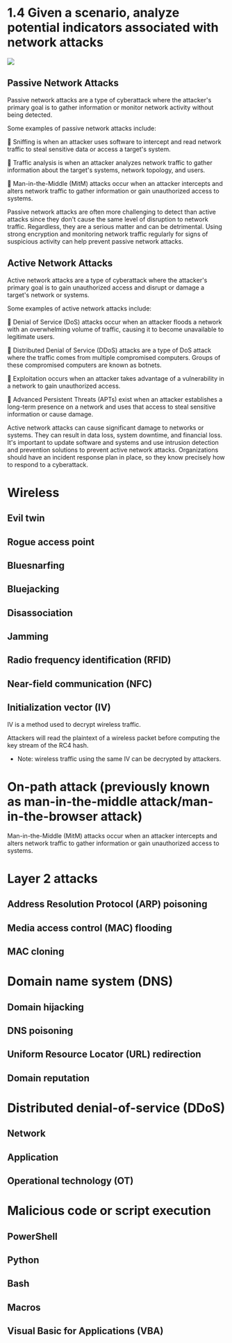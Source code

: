 # 1.4 Given a scenario, analyze potential indicators associated with network attacks

<a href="https://securityzines.com/#zines"><img src="https://securityzines.com/assets/img/flyers/downloads/networkattaks.png"></a>

## Passive Network Attacks

Passive network attacks are a type of cyberattack where the attacker's primary goal is to gather information or monitor network activity without being detected.

Some examples of passive network attacks include:

🔎 Sniffing is when an attacker uses software to intercept and read network traffic to steal sensitive data or access a target's system.

🔎 Traffic analysis is when an attacker analyzes network traffic to gather information about the target's systems, network topology, and users.

🔎 Man-in-the-Middle (MitM) attacks occur when an attacker intercepts and alters network traffic to gather information or gain unauthorized access to systems.

Passive network attacks are often more challenging to detect than active attacks since they don't cause the same level of disruption to network traffic. Regardless, they are a serious matter and can be detrimental. Using strong encryption and monitoring network traffic regularly for signs of suspicious activity can help prevent passive network attacks.

## Active Network Attacks

Active network attacks are a type of cyberattack where the attacker's primary goal is to gain unauthorized access and disrupt or damage a target's network or systems.

Some examples of active network attacks include:

📍 Denial of Service (DoS) attacks occur when an attacker floods a network with an overwhelming volume of traffic, causing it to become unavailable to legitimate users.

📍 Distributed Denial of Service (DDoS) attacks are a type of DoS attack where the traffic comes from multiple compromised computers. Groups of these compromised computers are known as botnets.

📍 Exploitation occurs when an attacker takes advantage of a vulnerability in a network to gain unauthorized access.

📍 Advanced Persistent Threats (APTs) exist when an attacker establishes a long-term presence on a network and uses that access to steal sensitive information or cause damage.

Active network attacks can cause significant damage to networks or systems. They can result in data loss, system downtime, and financial loss. It's important to update software and systems and use intrusion detection and prevention solutions to prevent active network attacks. Organizations should have an incident response plan in place, so they know precisely how to respond to a cyberattack.



# Wireless

## Evil twin
   
## Rogue access point

## Bluesnarfing
    
## Bluejacking
    
## Disassociation
    
## Jamming
   
## Radio frequency identification (RFID)
    
## Near-field communication (NFC)
    
## Initialization vector (IV)

IV is a method used to decrypt wireless traffic.

Attackers will read the plaintext of a wireless packet before computing the key stream of the RC4 hash. 
- Note: wireless traffic using the same IV can be decrypted by attackers.

# On-path attack (previously known as man-in-the-middle attack/man-in-the-browser attack)

Man-in-the-Middle (MitM) attacks occur when an attacker intercepts and alters network traffic to gather information or gain unauthorized access to systems.

# Layer 2 attacks

## Address Resolution Protocol (ARP) poisoning

## Media access control (MAC) flooding

## MAC cloning

# Domain name system (DNS)

## Domain hijacking
   
## DNS poisoning
   
## Uniform Resource Locator (URL) redirection

## Domain reputation

# Distributed denial-of-service (DDoS)

## Network
    
## Application
   
## Operational technology (OT)

# Malicious code or script execution

## PowerShell

## Python

## Bash

## Macros

## Visual Basic for Applications (VBA)
